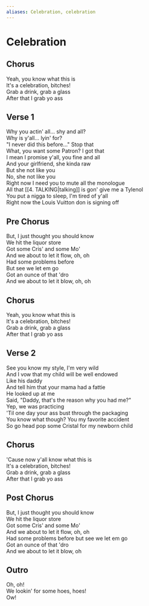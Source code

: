 ```yaml
---
aliases: Celebration, celebration
---
```



# Celebration

## Chorus

Yeah, you know what this is  
It's a celebration, bitches!  
Grab a drink, grab a glass  
After that I grab yo ass  

## Verse 1

Why you actin' all… shy and all?  
Why is y'all… lyin' for?  
"I never did this before…" Stop that  
What, you want some Patron? I got that  
I mean I promise y'all, you fine and all  
And your girlfriend, she kinda raw  
But she not like you  
No, she not like you  
Right now I need you to mute all the monologue  
All that [[4. TALKING|talking]] is gon' give me a Tylenol  
You put a nigga to sleep, I'm tired of y'all  
Right now the Louis Vuitton don is signing off  

## Pre Chorus

But, I just thought you should know  
We hit the liquor store  
Got some Cris' and some Mo'  
And we about to let it flow, oh, oh  
Had some problems before  
But see we let em go  
Got an ounce of that 'dro  
And we about to let it blow, oh, oh  

## Chorus

Yeah, you know what this is  
It's a celebration, bitches!  
Grab a drink, grab a glass  
After that I grab yo ass  

## Verse 2

See you know my style, I'm very wild  
And I vow that my child will be well endowed  
Like his daddy  
And tell him that your mama had a fattie  
He looked up at me  
Said, "Daddy, that's the reason why you had me?"  
Yep, we was practicing  
'Til one day your ass bust through the packaging  
You know what though? You my favorite accident  
So go head pop some Cristal for my newborn child  

## Chorus

'Cause now y'all know what this is  
It's a celebration, bitches!  
Grab a drink, grab a glass  
After that I grab yo ass  

## Post Chorus

But, I just thought you should know  
We hit the liquor store  
Got some Cris' and some Mo'  
And we about to let it flow, oh, oh  
Had some problems before but see we let em go  
Got an ounce of that 'dro  
And we about to let it blow, oh  

## Outro

Oh, oh!  
We lookin' for some hoes, hoes!  
Ow!
